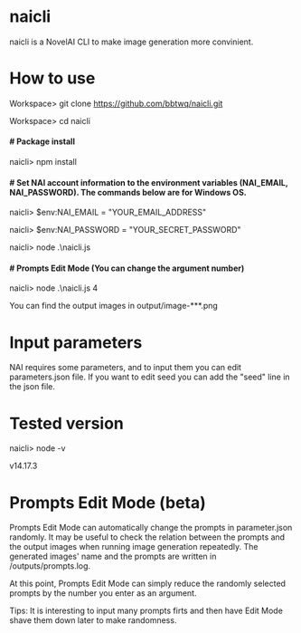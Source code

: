 # naicli
naicli is a NovelAI CLI to make image generation more convinient.

# How to use
Workspace> git clone https://github.com/bbtwq/naicli.git

Workspace> cd naicli

#### \# Package install

naicli> npm install

#### \# Set NAI account information to the environment variables (NAI_EMAIL, NAI_PASSWORD). The commands below are for Windows OS.

naicli> $env:NAI_EMAIL = "YOUR_EMAIL_ADDRESS"

naicli> $env:NAI_PASSWORD = "YOUR_SECRET_PASSWORD"

naicli> node .\naicli.js

#### \# Prompts Edit Mode (You can change the argument number)
naicli> node .\naicli.js 4

You can find the output images in output/image-***.png

# Input parameters
NAI requires some parameters, and to input them you can edit parameters.json file. If you want to edit seed you can add the "seed" line in the json file.

# Tested version
naicli> node -v

v14.17.3

# Prompts Edit Mode (beta)
Prompts Edit Mode can automatically change the prompts in parameter.json randomly. It may be useful to check the relation between the prompts and the output images when running image generation repeatedly. The generated images' name and the prompts are written in /outputs/prompts.log.

At this point, Prompts Edit Mode can simply reduce the randomly selected prompts by the number you enter as an argument.

Tips: It is interesting to input many prompts firts and then have Edit Mode shave them down later to make randomness.
